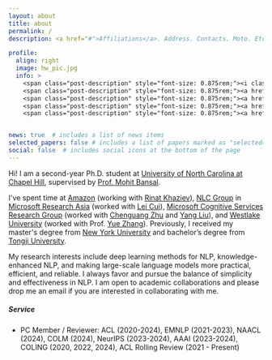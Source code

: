 ```yaml
---
layout: about
title: about
permalink: /
description: <a href="#">Affiliations</a>. Address. Contacts. Moto. Etc.

profile:
  align: right
  image: hw_pic.jpg
  info: >
    <span class="post-description" style="font-size: 0.875rem;"><i class="fas fa-envelope ai-fw"></i> hwang [at] cs.unc.edu </span><br>
    <span class="post-description" style="font-size: 0.875rem;"><a href="https://scholar.google.com/citations?user=xA8AYqkAAAAJ&hl=en&oi=sra" target="_blank" title="Google_Scholar"><i class="ai ai-google-scholar ai-fw"></i> Google Scholar </a></span><br>
    <span class="post-description" style="font-size: 0.875rem;"><a href="https://www.semanticscholar.org/author/Han-Wang/144407394" target="_blank" title="Semantic_Scholar"><i class="ai ai-semantic-scholar ai-fw"></i> Semantic Scholar </a></span><br>
    <span class="post-description" style="font-size: 0.875rem;"><a href="https://github.com/HanNight" target="_blank" title="GitHub"><i class="fab fa-github ai-fw"></i> Github </a></span><br>
    <span class="post-description" style="font-size: 0.875rem;"><a href="https://twitter.com/HanWang98" target="_blank" title="Twitter"><i class="fab fa-twitter ai-fw"></i> Twitter </a></span><br>


news: true  # includes a list of news items
selected_papers: false # includes a list of papers marked as "selected={true}"
social: false  # includes social icons at the bottom of the page
---
```


Hi! I am a second-year Ph.D. student at [University of North Carolina at Chapel Hill](https://www.unc.edu/), supervised by [Prof. Mohit Bansal](https://www.cs.unc.edu/~mbansal/).

I've spent time at [Amazon](https://www.amazon.science/) (working with [Rinat Khaziev](https://www.linkedin.com/in/rinat-khaziev)), [NLC Group](https://www.microsoft.com/en-us/research/group/natural-language-computing/) in [Microsoft Research Asia](https://www.microsoft.com/en-us/research/lab/microsoft-research-asia/) (worked with [Lei Cui](https://www.microsoft.com/en-us/research/people/lecu/)), [Microsoft Cognitive Services Research Group](https://www.microsoft.com/en-us/research/group/cognitive-services-research/) (worked with [Chenguang Zhu](https://www-cs.stanford.edu/people/cgzhu/) and [Yang Liu](https://nlp-yang.github.io/)), and [Westlake University](https://en.westlake.edu.cn/) (worked with Prof. [Yue Zhang](https://frcchang.github.io/)). 
Previously, I received my master's degree from [New York University](https://www.nyu.edu/) and bachelor’s degree from [Tongji University](https://en.tongji.edu.cn/).

My research interests include deep learning methods for NLP, knowledge-enhanced NLP, and making large-scale language models more practical, efficient, and reliable. I always favor and pursue the balance of simplicity and effectiveness in NLP. I am open to academic collaborations and please drop me an email if you are interested in collaborating with me.

##### **Service**
- PC Member / Reviewer: ACL (2020-2024), EMNLP (2021-2023), NAACL (2024), COLM (2024), NeurIPS (2023-2024), AAAI (2023-2024), COLING (2020, 2022, 2024), ACL Rolling Review (2021 - Present)
<!-- [AAAI 2024](https://aaai-24.aaai.org/), [EMNLP 2023](https://2023.emnlp.org/), [NeurIPS 2023](https://nips.cc/), [ACL 2023](https://2023.aclweb.org/), [AAAI 2023](https://aaai-23.aaai.org/), [EMNLP 2022](https://2022.emnlp.org/), [COLING 2022](https://coling2022.org/), [ACL Rolling Review](https://aclrollingreview.org/) (Oct. 2021 - Present), [EMNLP 2021](https://2021.emnlp.org/), [ACL 2021](https://2021.aclweb.org/), [COLING 2020](https://coling2020.org/) -->
<!-- - Volunteer: [ACL 2020](https://acl2020.org/) -->

<!-- Write your biography here. Tell the world about yourself. Link to your favorite [subreddit](http://reddit.com){:target="\_blank"}. You can put a picture in, too. The code is already in, just name your picture `prof_pic.jpg` and put it in the `img/` folder.

Put your address / P.O. box / other info right below your picture. You can also disable any these elements by editing `profile` property of the YAML header of your `_pages/about.md`. Edit `_bibliography/papers.bib` and Jekyll will render your [publications page](/al-folio/publications/) automatically.

Link to your social media connections, too. This theme is set up to use [Font Awesome icons](http://fortawesome.github.io/Font-Awesome/){:target="\_blank"} and [Academicons](https://jpswalsh.github.io/academicons/){:target="\_blank"}, like the ones below. Add your Facebook, Twitter, LinkedIn, Google Scholar, or just disable all of them. -->
